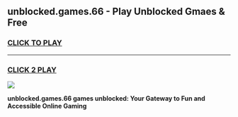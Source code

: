 
## unblocked.games.66 - Play Unblocked Gmaes & Free
<h3>
<a href="https://news.freeplayer.one?title=unblocked.games.66&ref=16F">CLICK TO PLAY</a></h3>
<hr>

<h3>
<a href="https://news.freeplayer.one?title=unblocked.games.66&ref=16F">CLICK 2 PLAY</a>
  
</h3>

<a href="https://news.freeplayer.one?title=unblocked.games.66&ref=16F/"><img src="https://clearcache.store/games.png"></a>


**unblocked.games.66 games unblocked: Your Gateway to Fun and Accessible Online Gaming**

